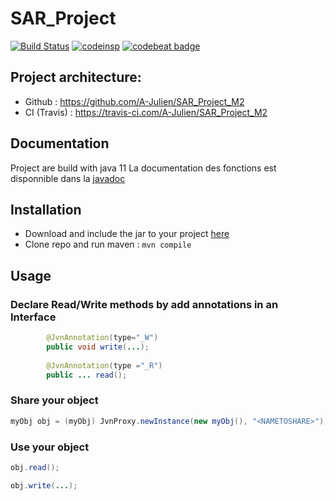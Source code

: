 #  SAR_Project


[![Build Status](https://travis-ci.com/A-Julien/SAR_Project_M2.svg?branch=master)](https://travis-ci.com/A-Julien/SAR_Project_M2) 
[![codeinsp](https://www.code-inspector.com/project/13873/score/svg)](https://frontend.code-inspector.com/public/project/13873/SAR_Project_M2/dashboard)
[![codebeat badge](https://codebeat.co/badges/714feef9-ef4e-45d9-b2e9-e6319bb2b32a)](https://codebeat.co/projects/github-com-a-julien-sar_project_m2-master)

## Project architecture:

*	Github : https://github.com/A-Julien/SAR_Project_M2
*	CI (Travis) : https://travis-ci.com/A-Julien/SAR_Project_M2

## Documentation
Project are build with java 11
La documentation des fonctions est disponnible dans la [javadoc](https://a-julien.github.io/SAR_Project_M2/apidocs/index.html)

## Installation
* Download and include the jar to your project [here](https://github.com/A-Julien/SAR_Project_M2/releases/tag/SNAPSHOT) 
* Clone repo and run maven : ```mvn compile```
## Usage
### Declare Read/Write methods by add annotations in an Interface

```java
        @JvnAnnotation(type="_W")
        public void write(...);
    
        @JvnAnnotation(type ="_R")
        public ... read();
```
### Share your object

```java
myObj obj = (myObj) JvnProxy.newInstance(new myObj(), "<NAMETOSHARE>"); 
```

### Use your object

```java
obj.read(); 
```

```java
obj.write(...); 
```
